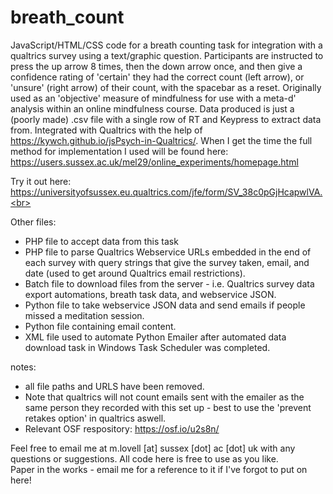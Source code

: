 # breath_count

JavaScript/HTML/CSS code for a breath counting task for integration with a qualtrics survey using a text/graphic question. Participants are instructed to press the up arrow 8 times, then the down arrow once, and then give a confidence rating of 'certain' they had the correct count (left arrow), or 'unsure' (right arrow) of their count, with the spacebar as a reset. Originally used as an 'objective' measure of mindfulness for use with a meta-d' analysis within an online mindfulness course. Data produced is just a (poorly made) .csv file with a single row of RT and Keypress to extract data from. Integrated with Qualtrics with the help of https://kywch.github.io/jsPsych-in-Qualtrics/. When I get the time the full method for implementation I used will be found here: https://users.sussex.ac.uk/mel29/online_experiments/homepage.html

Try it out here: https://universityofsussex.eu.qualtrics.com/jfe/form/SV_38c0pGjHcapwlVA.<br>

Other files:
- PHP file to accept data from this task
- PHP file to parse Qualtrics Webservice URLs embedded in the end of each survey with query strings that give the survey taken, email, and date (used to get around Qualtrics email restrictions).
- Batch file to download files from the server - i.e. Qualtrics survey data export automations, breath task data, and webservice JSON.
- Python file to take webservice JSON data and send emails if people missed a meditation session.
- Python file containing email content.
- XML file used to automate Python Emailer after automated data download task in Windows Task Scheduler was completed.

notes:
- all file paths and URLS have been removed.
- Note that qualtrics will not count emails sent with the emailer as the same person they recorded with this set up - best to use the 'prevent retakes option' in qualtrics aswell.
- Relevant OSF respository: https://osf.io/u2s8n/

Feel free to email me at m.lovell [at] sussex [dot] ac [dot] uk with any questions or suggestions. All code here is free to use as you like.<br>
Paper in the works - email me for a reference to it if I've forgot to put on here!
